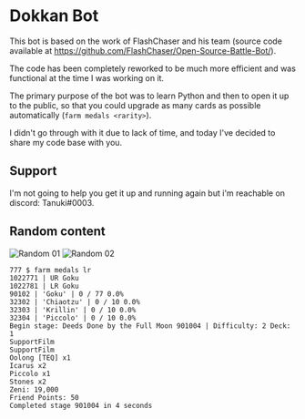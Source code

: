 # Dokkan Bot
This bot is based on the work of FlashChaser and his team (source code available at https://github.com/FlashChaser/Open-Source-Battle-Bot/).

The code has been completely reworked to be much more efficient and was functional at the time I was working on it.

The primary purpose of the bot was to learn Python and then to open it up to the public, so that you could upgrade as many cards as possible automatically (`farm medals <rarity>`).

I didn't go through with it due to lack of time, and today I've decided to share my code base with you.


## Support
I'm not going to help you get it up and running again but i'm reachable on discord: Tanuki#0003.

## Random content
![Random 01](https://i.imgur.com/gI26pme.png)
![Random 02](https://i.imgur.com/lWBwakF.png)

```
777 $ farm medals lr
1022771 | UR Goku
1022781 | LR Goku
90102 | 'Goku' | 0 / 77 0.0%
32302 | 'Chiaotzu' | 0 / 10 0.0%
32303 | 'Krillin' | 0 / 10 0.0%
32304 | 'Piccolo' | 0 / 10 0.0%
Begin stage: Deeds Done by the Full Moon 901004 | Difficulty: 2 Deck: 1
SupportFilm
SupportFilm
Oolong [TEQ] x1
Icarus x2
Piccolo x1
Stones x2
Zeni: 19,000
Friend Points: 50
Completed stage 901004 in 4 seconds
```

